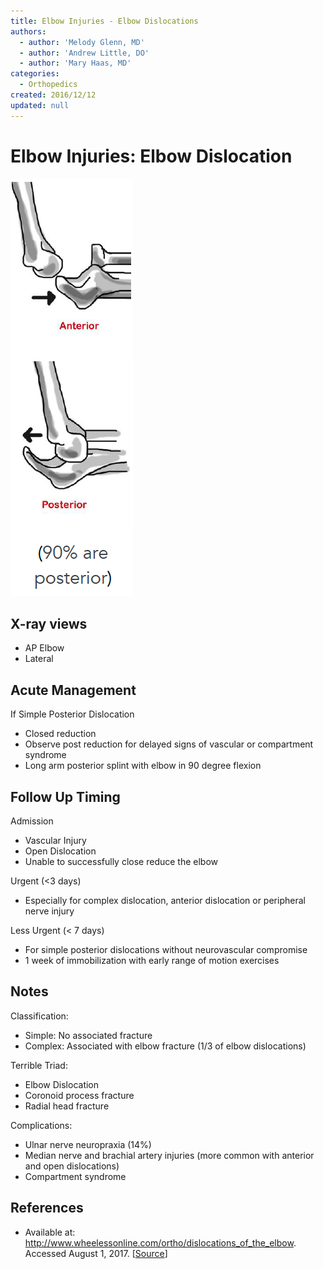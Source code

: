 ```yaml
---
title: Elbow Injuries - Elbow Dislocations
authors:
  - author: 'Melody Glenn, MD'
  - author: 'Andrew Little, DO'
  - author: 'Mary Haas, MD'
categories:
  - Orthopedics
created: 2016/12/12
updated: null
---
```


# Elbow Injuries: Elbow Dislocation

![Anterior vs posterior elbow dislocation drawing. 90% are posterior](media/elbow-dislocations_image-1.png)

## X-ray views

- AP Elbow
- Lateral

## Acute Management

If Simple Posterior Dislocation
- Closed reduction
- Observe post reduction for delayed signs of vascular or compartment syndrome
- Long arm posterior splint with elbow in 90 degree flexion

## Follow Up Timing

Admission
- Vascular Injury
- Open Dislocation
- Unable to successfully close reduce the elbow

Urgent (<3 days)
- Especially for complex dislocation, anterior dislocation or peripheral nerve injury

Less Urgent (< 7 days)
- For simple posterior dislocations without neurovascular compromise
- 1 week of immobilization with early range of motion exercises

## Notes

Classification:
- Simple: No associated fracture
- Complex: Associated with elbow fracture (1/3 of elbow dislocations)

Terrible Triad:
- Elbow Dislocation
- Coronoid process fracture
- Radial head fracture

Complications:
- Ulnar nerve neuropraxia (14%)
- Median nerve and brachial artery injuries (more common with anterior and open dislocations)
- Compartment syndrome

## References

- Available at: http://www.wheelessonline.com/ortho/dislocations_of_the_elbow. Accessed August 1, 2017. [[Source](http://wheelessonline.com/)]
